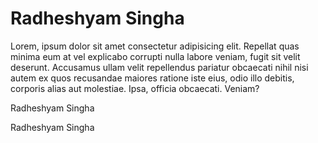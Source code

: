 <!DOCTYPE html>
<html lang="en">
<head>
    <meta charset="UTF-8">
    <meta name="viewport" content="width=device-width, initial-scale=1.0">
    <title>Document</title>
</head>
<body>
    <h1>Radheshyam Singha</h1>
    <p>Lorem, ipsum dolor sit amet consectetur adipisicing elit. Repellat quas minima eum at vel explicabo corrupti nulla labore veniam, fugit sit velit deserunt. Accusamus ullam velit repellendus pariatur obcaecati nihil nisi autem ex quos recusandae maiores ratione iste eius, odio illo debitis, corporis alias aut molestiae. Ipsa, officia obcaecati. Veniam?</p>
    <p>Radheshyam Singha</p>
    
</body>
</html>
<p>Radheshyam Singha</p>
